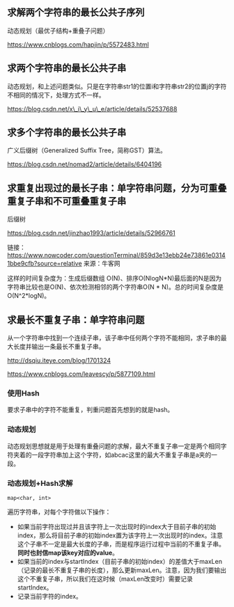 ## 求解两个字符串的最长公共子序列

动态规划（最优子结构+重叠子问题）

https://www.cnblogs.com/hapjin/p/5572483.html

## 求两个字符串的最长公共子串

动态规划，和上述问题类似。只是在字符串str1的位置i和字符串str2的位置j的字符不相同的情况下，处理方式不一样。

https://blog.csdn.net/x\_i\_y\_u\_e/article/details/52537688

## 求多个字符串的最长公共子串

广义后缀树（Generalized Suffix Tree，简称GST）算法。

https://blog.csdn.net/nomad2/article/details/6404196

## 求重复出现过的最长子串：单字符串问题，分为可重叠重复子串和不可重叠重复子串

后缀树

https://blog.csdn.net/jinzhao1993/article/details/52966761

链接：https://www.nowcoder.com/questionTerminal/859d3e13ebb24e73861e03141bbe9cfb?source=relative
来源：牛客网

这样的时间复杂度为：生成后缀数组 O(N)、排序O(NlogN\*N)最后面的N是因为字符串比较也是O(N)、依次检测相邻的两个字符串O(N * N)。总的时间复杂度是O(N^2\*logN)。

## 求最长不重复子串：单字符串问题

从一个字符串中找到一个连续子串，该子串中任何两个字符不能相同，求子串的最大长度并输出一条最长不重复子串。

http://dsqiu.iteye.com/blog/1701324

https://www.cnblogs.com/leavescy/p/5877109.html

### 使用Hash

要求子串中的字符不能重复，判重问题首先想到的就是hash。

### 动态规划

动态规划思想就是用于处理有重叠问题的求解，最大不重复子串一定是两个相同字符夹着的一段字符串加上这个字符，如abcac这里的最大不重复子串是a夹的一段。

### 动态规划+Hash求解

```
map<char, int>
```

遍历字符串，对每个字符做以下操作：

* 如果当前字符出现过并且该字符上一次出现时的index大于目前子串的初始index，那么将目前子串的初始index置为该字符上一次出现时的index。注意这个子串不一定是最大长度的子串，而是程序运行过程中当前的不重复子串。**同时也封信map该key对应的value**。
* 如果当前的index与startIndex（目前子串的初始index）的差值大于maxLen（记录的最长不重复子串的长度），那么更新maxLen。注意，因为我们要输出这个不重复子串，所以我们在这时候（maxLen改变时）需要记录startIndex。
* 记录当前字符的index。
